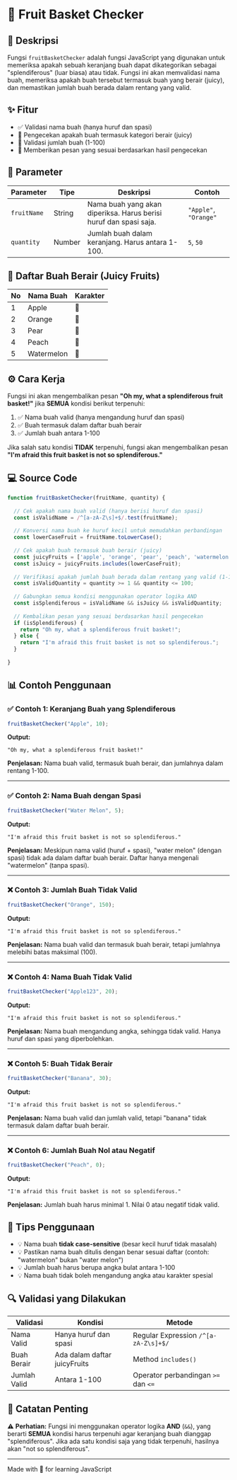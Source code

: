 # 🧺 Fruit Basket Checker

## 📖 Deskripsi

Fungsi `fruitBasketChecker` adalah fungsi JavaScript yang digunakan untuk memeriksa apakah sebuah keranjang buah dapat dikategorikan sebagai "splendiferous" (luar biasa) atau tidak. Fungsi ini akan memvalidasi nama buah, memeriksa apakah buah tersebut termasuk buah yang berair (juicy), dan memastikan jumlah buah berada dalam rentang yang valid.

## ✨ Fitur

- ✅ Validasi nama buah (hanya huruf dan spasi)
- 🍊 Pengecekan apakah buah termasuk kategori berair (juicy)
- 🔢 Validasi jumlah buah (1-100)
- 💬 Memberikan pesan yang sesuai berdasarkan hasil pengecekan

## 📝 Parameter

| Parameter | Tipe | Deskripsi | Contoh |
|-----------|------|-----------|--------|
| `fruitName` | String | Nama buah yang akan diperiksa. Harus berisi huruf dan spasi saja. | `"Apple"`, `"Orange"` |
| `quantity` | Number | Jumlah buah dalam keranjang. Harus antara 1-100. | `5`, `50` |

## 🍎 Daftar Buah Berair (Juicy Fruits)

| No | Nama Buah | Karakter |
|----|-----------|----------|
| 1 | Apple | 🍎 |
| 2 | Orange | 🍊 |
| 3 | Pear | 🍐 |
| 4 | Peach | 🍑 |
| 5 | Watermelon | 🍉 |

## ⚙️ Cara Kerja

Fungsi ini akan mengembalikan pesan **"Oh my, what a splendiferous fruit basket!"** jika **SEMUA** kondisi berikut terpenuhi:

1. ✅ Nama buah valid (hanya mengandung huruf dan spasi)
2. ✅ Buah termasuk dalam daftar buah berair
3. ✅ Jumlah buah antara 1-100

Jika salah satu kondisi **TIDAK** terpenuhi, fungsi akan mengembalikan pesan **"I'm afraid this fruit basket is not so splendiferous."**

## 💻 Source Code

```javascript
function fruitBasketChecker(fruitName, quantity) {
  
  // Cek apakah nama buah valid (hanya berisi huruf dan spasi)
  const isValidName = /^[a-zA-Z\s]+$/.test(fruitName);
  
  // Konversi nama buah ke huruf kecil untuk memudahkan perbandingan
  const lowerCaseFruit = fruitName.toLowerCase();
  
  // Cek apakah buah termasuk buah berair (juicy)
  const juicyFruits = ['apple', 'orange', 'pear', 'peach', 'watermelon'];
  const isJuicy = juicyFruits.includes(lowerCaseFruit);
  
  // Verifikasi apakah jumlah buah berada dalam rentang yang valid (1-100)
  const isValidQuantity = quantity >= 1 && quantity <= 100;
  
  // Gabungkan semua kondisi menggunakan operator logika AND
  const isSplendiferous = isValidName && isJuicy && isValidQuantity;
  
  // Kembalikan pesan yang sesuai berdasarkan hasil pengecekan
  if (isSplendiferous) {
    return "Oh my, what a splendiferous fruit basket!";
  } else {
    return "I'm afraid this fruit basket is not so splendiferous.";
  }
  
}
```

## 📊 Contoh Penggunaan

### ✅ Contoh 1: Keranjang Buah yang Splendiferous

```javascript
fruitBasketChecker("Apple", 10);
```

**Output:**
```
"Oh my, what a splendiferous fruit basket!"
```

**Penjelasan:** Nama buah valid, termasuk buah berair, dan jumlahnya dalam rentang 1-100.

---

### ✅ Contoh 2: Nama Buah dengan Spasi

```javascript
fruitBasketChecker("Water Melon", 5);
```

**Output:**
```
"I'm afraid this fruit basket is not so splendiferous."
```

**Penjelasan:** Meskipun nama valid (huruf + spasi), "water melon" (dengan spasi) tidak ada dalam daftar buah berair. Daftar hanya mengenali "watermelon" (tanpa spasi).

---

### ❌ Contoh 3: Jumlah Buah Tidak Valid

```javascript
fruitBasketChecker("Orange", 150);
```

**Output:**
```
"I'm afraid this fruit basket is not so splendiferous."
```

**Penjelasan:** Nama buah valid dan termasuk buah berair, tetapi jumlahnya melebihi batas maksimal (100).

---

### ❌ Contoh 4: Nama Buah Tidak Valid

```javascript
fruitBasketChecker("Apple123", 20);
```

**Output:**
```
"I'm afraid this fruit basket is not so splendiferous."
```

**Penjelasan:** Nama buah mengandung angka, sehingga tidak valid. Hanya huruf dan spasi yang diperbolehkan.

---

### ❌ Contoh 5: Buah Tidak Berair

```javascript
fruitBasketChecker("Banana", 30);
```

**Output:**
```
"I'm afraid this fruit basket is not so splendiferous."
```

**Penjelasan:** Nama buah valid dan jumlah valid, tetapi "banana" tidak termasuk dalam daftar buah berair.

---

### ❌ Contoh 6: Jumlah Buah Nol atau Negatif

```javascript
fruitBasketChecker("Peach", 0);
```

**Output:**
```
"I'm afraid this fruit basket is not so splendiferous."
```

**Penjelasan:** Jumlah buah harus minimal 1. Nilai 0 atau negatif tidak valid.

## 🎯 Tips Penggunaan

- 💡 Nama buah **tidak case-sensitive** (besar kecil huruf tidak masalah)
- 💡 Pastikan nama buah ditulis dengan benar sesuai daftar (contoh: "watermelon" bukan "water melon")
- 💡 Jumlah buah harus berupa angka bulat antara 1-100
- 💡 Nama buah tidak boleh mengandung angka atau karakter spesial

## 🔍 Validasi yang Dilakukan

| Validasi | Kondisi | Metode |
|----------|---------|--------|
| Nama Valid | Hanya huruf dan spasi | Regular Expression `/^[a-zA-Z\s]+$/` |
| Buah Berair | Ada dalam daftar juicyFruits | Method `includes()` |
| Jumlah Valid | Antara 1-100 | Operator perbandingan `>=` dan `<=` |

## 📌 Catatan Penting

⚠️ **Perhatian:** Fungsi ini menggunakan operator logika **AND** (`&&`), yang berarti **SEMUA** kondisi harus terpenuhi agar keranjang buah dianggap "splendiferous". Jika ada satu kondisi saja yang tidak terpenuhi, hasilnya akan "not so splendiferous".

---

Made with 💚 for learning JavaScript
